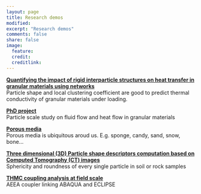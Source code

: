 ```yaml
---
layout: page
title: Research demos
modified: 
excerpt: "Research demos"
comments: false
share: false
image:
  feature: 
  credit: 
  creditlink: 
---
```

**[Quantifying the impact of rigid interparticle structures on heat transfer in granular materials using networks](4-rigidity.md)**  
Particle shape and local clustering coefficient are good to predict thermal conductivity of granular materials under loading.

**[PhD project](0-phd-project.md)**  
Particle scale study on fluid flow and heat flow in granular materials

**[Porous media](1-porous-media.md)**  
Porous media is ubiquitous aroud us. E.g. sponge, candy, sand, snow, bone...

**[Three dimensional (3D) Particle shape descriptors computation based on Computed Tomography (CT) images](2-particle-shape.md)**  
Sphericity and roundness of every single particle in soil or rock samples

**[THMC coupling analysis at field scale](3-AEEA-coupler.md)**  
AEEA coupler linking ABAQUA and ECLIPSE


